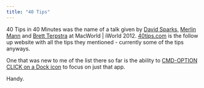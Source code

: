 ```yaml
---
title: "40 Tips"
---
```

<p>40 Tips in 40 Minutes was the name of a talk given by <a href="https://www.macsparky.com/">David Sparks</a>, <a href="https://www.merlinmann.com/">Merlin Mann</a> and <a href="https://brettterpstra.com/">Brett Terpstra</a> at MacWorld | iWorld 2012. <a href="https://40tips.com/">40tips.com</a> is the follow up website with all the tips they mentioned - currently some of the tips anyways.</p>
<p>One that was new to me of the list there so far is the ability to <a href="https://40tips.com/cmd-opt-click-dock-icon-to-focus-an-app/">CMD-OPTION CLICK on a Dock icon</a> to focus on just that app.</p>
<p>Handy.</p>
